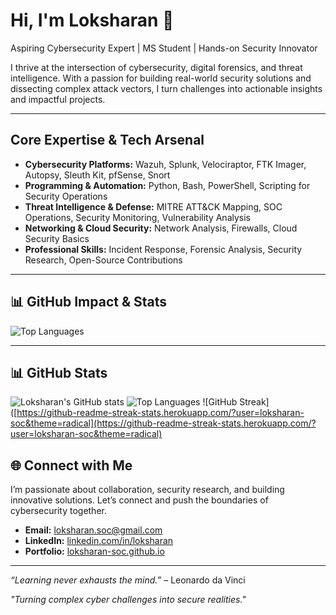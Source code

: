 #  Hi, I'm Loksharan 👋

 Aspiring Cybersecurity Expert | MS Student | Hands-on Security Innovator

I thrive at the intersection of cybersecurity, digital forensics, and threat intelligence. With a passion for building real-world security solutions and dissecting complex attack vectors, I turn challenges into actionable insights and impactful projects.

---

##  Core Expertise & Tech Arsenal

* **Cybersecurity Platforms:** Wazuh, Splunk, Velociraptor, FTK Imager, Autopsy, Sleuth Kit, pfSense, Snort
* **Programming & Automation:** Python, Bash, PowerShell, Scripting for Security Operations
* **Threat Intelligence & Defense:** MITRE ATT\&CK Mapping, SOC Operations, Security Monitoring, Vulnerability Analysis
* **Networking & Cloud Security:** Network Analysis, Firewalls, Cloud Security Basics
* **Professional Skills:** Incident Response, Forensic Analysis, Security Research, Open-Source Contributions

---

## 📊 GitHub Impact & Stats

![Top Languages](https://github-readme-stats.vercel.app/api/top-langs/?username=loksharan-soc\&layout=compact\&theme=radical)

---
## 📊 GitHub Stats

![Loksharan's GitHub stats](https://github-readme-stats.vercel.app/api?username=loksharan-soc&show_icons=true&theme=radical)
![Top Languages](https://github-readme-stats.vercel.app/api/top-langs/?username=loksharan-soc&layout=compact&theme=radical)
![GitHub Streak]([https://github-readme-streak-stats.herokuapp.com/?user=loksharan-soc&theme=radical](https://github-readme-streak-stats.herokuapp.com/?user=loksharan-soc&theme=radical)



## 🌐 Connect with Me

I’m passionate about collaboration, security research, and building innovative solutions. Let’s connect and push the boundaries of cybersecurity together.

* **Email:** [loksharan.soc@gmail.com](mailto:loksharan.soc@gmail.com)
* **LinkedIn:** [linkedin.com/in/loksharan](https://linkedin.com/in/loksharan)
* **Portfolio:** [loksharan-soc.github.io](https://loksharan-soc.github.io)

---

*“Learning never exhausts the mind.”* – Leonardo da Vinci

*"Turning complex cyber challenges into secure realities."*
